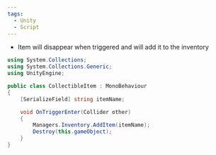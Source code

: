 ```yaml
---
tags:
  - Unity
  - Script
---
```

- Item will disappear when triggered and will add it to the inventory
```cs
using System.Collections;
using System.Collections.Generic;
using UnityEngine;

public class CollectibleItem : MonoBehaviour
{
    [SerializeField] string itemName;

    void OnTriggerEnter(Collider other)
    {
        Managers.Inventory.AddItem(itemName);
        Destroy(this.gameObject);
    }
}
```
